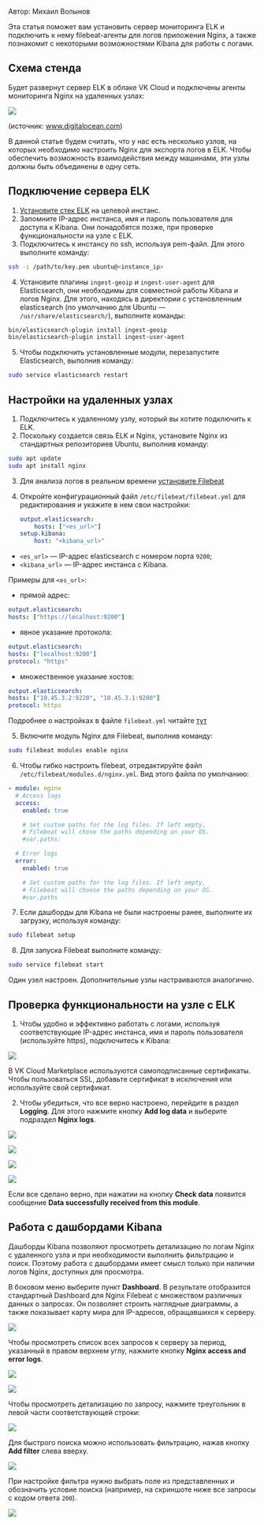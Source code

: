 <info>

Автор: Михаил Волынов

</info>

Эта статья поможет вам установить сервер мониторинга ELK и подключить к нему filebeat-агенты для логов приложения Nginx, а также познакомит с некоторыми возможностями Kibana для работы с логами.

## Схема стенда

Будет развернут сервер ELK в облаке VK Cloud и подключены агенты мониторинга Nginx на удаленных узлах:

![](assets/1556397328026-1556397328026.png)

(источник: www.digitalocean.com)

В данной статье будем считать, что у нас есть несколько узлов, на которых необходимо настроить Nginx для экспорта логов в ELK. Чтобы обеспечить возможность взаимодействия между машинами, эти узлы должны быть объединены в одну сеть.

## Подключение сервера ELK

1. [Установите стек ELK](/ru/cases/cases-logs/elk-u18) на целевой инстанс.
2. Запомните IP-адрес инстанса, имя и пароль пользователя для доступа к Kibana. Они понадобятся позже, при проверке функциональности на узле c ELK.
3. Подключитесь к инстансу по ssh, используя pem-файл. Для этого выполните команду:

```bash
ssh -i /path/to/key.pem ubuntu@<instance_ip>
```

4.  Установите плагины `ingest-geoip` и `ingest-user-agent` для Elasticsearch, они необходимы для совместной работы Kibana и логов Nginx. Для этого, находясь в директории с установленным elasticsearch (по умолчанию для Ubuntu — `/usr/share/elasticsearch/`), выполните команды:

```bash
bin/elasticsearch-plugin install ingest-geoip
bin/elasticsearch-plugin install ingest-user-agent

```

5.  Чтобы подключить установленные модули, перезапустите Elasticsearch, выполнив команду:

```bash
sudo service elasticsearch restart
```

## Настройки на удаленных узлах

1.  Подключитесь к удаленному узлу, который вы хотите подключить к ELK.
2.  Поскольку создается связь ELK и Nginx, установите Nginx из стандартных репозиториев Ubuntu, выполнив команду:

```bash
sudo apt update
sudo apt install nginx
```

3.  Для анализа логов в реальном времени [установите Filebeat](https://www.elastic.co/guide/en/beats/filebeat/6.4/filebeat-installation.html)
4.  Откройте конфигурационный файл `/etc/filebeat/filebeat.yml` для редактирования и укажите в нем свои настройки:

    ```yaml
    output.elasticsearch:
        hosts: ["<es_url>"]
    setup.kibana:
        host: "<kibana_url>"
    ```

- `<es_url>` — IP-адрес elasticsearch с номером порта `9200`;
- `<kibana_url>` — IP-адрес инстанса с Kibana.

Примеры для `<es_url>`:

- прямой адрес:

```yaml
output.elasticsearch:   
hosts: ["https://localhost:9200"]
```

- явное указание протокола:

```yaml
output.elasticsearch:  
hosts: ["localhost:9200"]   
protocol: "https"
```

- множественное указание хостов:

```yaml
output.elasticsearch:   
hosts: ["10.45.3.2:9220", "10.45.3.1:9200"]   
protocol: https
```

<info>

Подробнее о настройках в файле `filebeat.yml` читайте [тут](https://www.elastic.co/guide/en/beats/filebeat/current/elasticsearch-output.html)

</info>

5.  Включите модуль Nginx для Filebeat, выполнив команду:

```bash
sudo filebeat modules enable nginx
```

6.  Чтобы гибко настроить filebeat, отредактируйте файл `/etc/filebeat/modules.d/nginx.yml`. Вид этого файла по умолчанию:

```yaml
- module: nginx
  # Access logs
  access:
    enabled: true

    # Set custom paths for the log files. If left empty,
    # Filebeat will chose the paths depending on your OS.
    #var.paths:

  # Error logs
  error:
    enabled: true

    # Set custom paths for the log files. If left empty,
    # Filebeat will choose the paths depending on your OS.
    #var.paths
```

7.  Если дашборды для Kibana не были настроены ранее, выполните их загрузку, используя команду:

```bash
sudo filebeat setup
```

8.  Для запуска Filebeat выполните команду:

```bash
sudo service filebeat start
```

Один узел настроен. Дополнительные узлы настраиваются аналогично.

## Проверка функциональности на узле с ELK

1. Чтобы удобно и эффективно работать с логами, используя соответствующие IP-адрес инстанса, имя и пароль пользователя (используйте https), подключитесь к Kibana:

![](assets/1556401421847-1556401421847.png)

<info>

В VK Cloud Marketplace используются самоподписанные сертификаты. Чтобы пользоваться SSL, добавьте сертификат в исключения или используйте свой сертификат.

</info>

2.  Чтобы убедиться, что все верно настроено, перейдите в раздел **Logging**. Для этого нажмите кнопку **Add log data** и выберите подраздел **Nginx logs**.

![](assets/1557758955343-mcs8.png)

![](assets/1557759225673-mcs9.png)

![](assets/1557759324343-mcs10.png)

![](assets/1557759337257-mcs11.png)

Если все сделано верно, при нажатии на кнопку **Check data** появится сообщение **Data successfully received from this module**.

## Работа с дашбордами Kibana

Дашборды Kibana позволяют просмотреть детализацию по логам Nginx с удаленного узла и при необходимости выполнить фильтрацию и поиск. Поэтому работа с дашбордами имеет смысл только при наличии логов Nginx, доступных для просмотра.

В боковом меню выберите пункт **Dashboard**. В результате отобразится стандартный Dashboard для Nginx Filebeat с множеством различных данных о запросах. Он позволяет строить наглядные диаграммы, а также показывает карту мира для IP-адресов, обращавшихся к серверу.

![](assets/1556397606192-1556397606192.png)

Чтобы просмотреть список всех запросов к серверу за период, указанный в правом верхнем углу, нажмите кнопку **Nginx access and error logs**.

![](assets/1557759494741-mcs13.png)

![](assets/1557759634307-mcs14.png)

Чтобы просмотреть детализацию по запросу, нажмите треугольник в левой части соответствующей строки:

![](assets/1556397605653-1556397605653.png)

Для быстрого поиска можно использовать фильтрацию, нажав кнопку **Add filter** слева вверху.

![](assets/1557759688044-mcs16.png)

При настройке фильтра нужно выбрать поле из представленных и обозначить условие поиска (например, на скриншоте ниже все запросы с кодом ответа `200`).

![](assets/1557759748769-mcs17.png)
